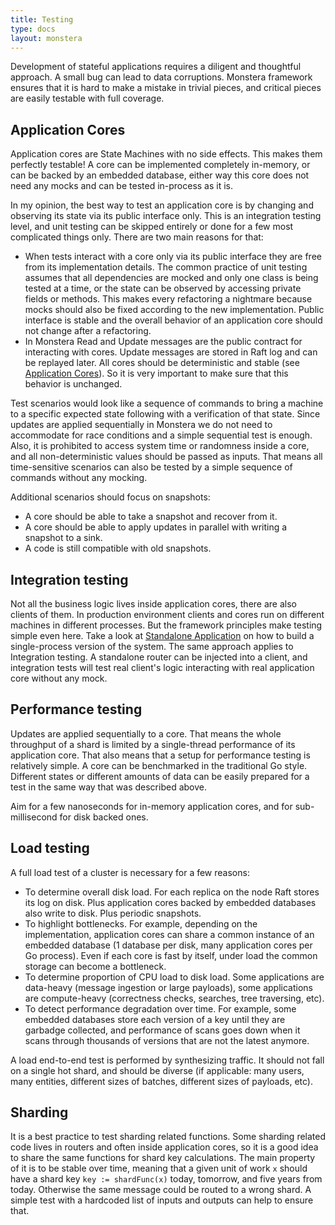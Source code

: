 ```yaml
---
title: Testing
type: docs
layout: monstera
---
```


Development of stateful applications requires a diligent and thoughtful approach. A small bug can lead to data 
corruptions. Monstera framework ensures that it is hard to make a mistake in trivial pieces, and critical pieces
are easily testable with full coverage.

## Application Cores

Application cores are State Machines with no side effects. This makes them perfectly testable! A core can be implemented
completely in-memory, or can be backed by an embedded database, either way this core does not need any mocks and can be
tested in-process as it is.

In my opinion, the best way to test an application core is by changing and observing its state via its public interface 
only. This is an integration testing level, and unit testing can be skipped entirely or done for a few most complicated 
things only. There are two main reasons for that:

* When tests interact with a core only via its public interface they are free from its implementation details. The
  common practice of unit testing assumes that all dependencies are mocked and only one class is being tested at a time, 
  or the state can be observed by accessing private fields or methods. This makes every refactoring a nightmare because 
  mocks should also be fixed according to the new implementation. Public interface is stable and the overall behavior of
  an application core should not change after a refactoring.
* In Monstera Read and Update messages are the public contract for interacting with cores. Update messages are stored in
  Raft log and can be replayed later. All cores should be deterministic and stable (see 
  [Application Cores](/docs/monstera/cores)). So it is very important to make sure that this behavior is unchanged.

Test scenarios would look like a sequence of commands to bring a machine to a specific expected state following with a
verification of that state. Since updates are applied sequentially in Monstera we do not need to accommodate for race
conditions and a simple sequential test is enough. Also, it is prohibited to access system time or randomness inside a 
core, and all non-deterministic values should be passed as inputs. That means all time-sensitive scenarios can also be
tested by a simple sequence of commands without any mocking.

Additional scenarios should focus on snapshots:

* A core should be able to take a snapshot and recover from it.
* A core should be able to apply updates in parallel with writing a snapshot to a sink.
* A code is still compatible with old snapshots.

## Integration testing

Not all the business logic lives inside application cores, there are also clients of them. In production environment
clients and cores run on different machines in different processes. But the framework principles make testing simple
even here. Take a look at [Standalone Application](/docs/monstera/standalone-application) on how to build a 
single-process version of the system. The same approach applies to Integration testing. A standalone router can be 
injected into a client, and integration tests will test real client's logic interacting with real application core 
without any mock.

## Performance testing

Updates are applied sequentially to a core. That means the whole throughput of a shard is limited by a single-thread 
performance of its application core. That also means that a setup for performance testing is relatively simple. A core
can be benchmarked in the traditional Go style. Different states or different amounts of data can be easily prepared for
a test in the same way that was described above.

Aim for a few nanoseconds for in-memory application cores, and for sub-millisecond for disk backed ones. 

## Load testing

A full load test of a cluster is necessary for a few reasons:

* To determine overall disk load. For each replica on the node Raft stores its log on disk. Plus application 
  cores backed by embedded databases also write to disk. Plus periodic snapshots.
* To highlight bottlenecks. For example, depending on the implementation, application cores can share a common instance 
  of an embedded database (1 database per disk, many application cores per Go process). Even if each core is fast by 
  itself, under load the common storage can become a bottleneck.
* To determine proportion of CPU load to disk load. Some applications are data-heavy (message ingestion or large 
  payloads), some applications are compute-heavy (correctness checks, searches, tree traversing, etc).
* To detect performance degradation over time. For example, some embedded databases store each version of a key until
  they are garbadge collected, and performance of scans goes down when it scans through thousands of versions that are 
  not the latest anymore.   

A load end-to-end test is performed by synthesizing traffic. It should not fall on a single hot shard, and should be 
diverse (if applicable: many users, many entities, different sizes of batches, different sizes of payloads, etc).

## Sharding

It is a best practice to test sharding related functions. Some sharding related code lives in routers and often inside
application cores, so it is a good idea to share the same functions for shard key calculations. The main property of it
is to be stable over time, meaning that a given unit of work `x` should have a shard key `key := shardFunc(x)` today,
tomorrow, and five years from today. Otherwise the same message could be routed to a wrong shard. A simple test with a 
hardcoded list of inputs and outputs can help to ensure that.
